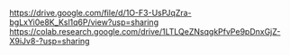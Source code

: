 https://drive.google.com/file/d/1O-F3-UsPJqZra-bgLxYi0e8K_Ksl1q6P/view?usp=sharing
https://colab.research.google.com/drive/1LTLQeZNsqgkPfvPe9pDnxGjZ-X9iJv8-?usp=sharing
